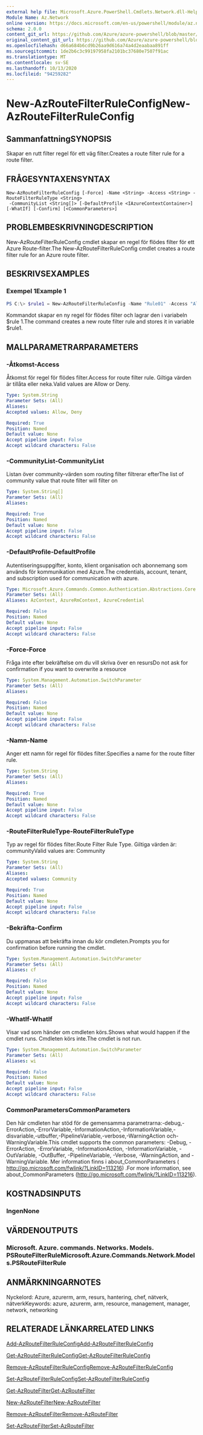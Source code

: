 ```yaml
---
external help file: Microsoft.Azure.PowerShell.Cmdlets.Network.dll-Help.xml
Module Name: Az.Network
online version: https://docs.microsoft.com/en-us/powershell/module/az.network/new-azroutefilterruleconfig
schema: 2.0.0
content_git_url: https://github.com/Azure/azure-powershell/blob/master/src/Network/Network/help/New-AzRouteFilterRuleConfig.md
original_content_git_url: https://github.com/Azure/azure-powershell/blob/master/src/Network/Network/help/New-AzRouteFilterRuleConfig.md
ms.openlocfilehash: d66a684b6cd9b26aa9d616a74a4d2eaabaa891ff
ms.sourcegitcommit: 1de2b6c3c99197958fa2101bc37680e7507f91ac
ms.translationtype: MT
ms.contentlocale: sv-SE
ms.lasthandoff: 10/13/2020
ms.locfileid: "94259282"
---
```

# <span data-ttu-id="79f23-101">New-AzRouteFilterRuleConfig</span><span class="sxs-lookup"><span data-stu-id="79f23-101">New-AzRouteFilterRuleConfig</span></span>

## <span data-ttu-id="79f23-102">Sammanfattning</span><span class="sxs-lookup"><span data-stu-id="79f23-102">SYNOPSIS</span></span>
<span data-ttu-id="79f23-103">Skapar en rutt filter regel för ett väg filter.</span><span class="sxs-lookup"><span data-stu-id="79f23-103">Creates a route filter rule for a route filter.</span></span>

## <span data-ttu-id="79f23-104">FRÅGESYNTAXEN</span><span class="sxs-lookup"><span data-stu-id="79f23-104">SYNTAX</span></span>

```
New-AzRouteFilterRuleConfig [-Force] -Name <String> -Access <String> -RouteFilterRuleType <String>
 -CommunityList <String[]> [-DefaultProfile <IAzureContextContainer>] [-WhatIf] [-Confirm] [<CommonParameters>]
```

## <span data-ttu-id="79f23-105">PROBLEMBESKRIVNING</span><span class="sxs-lookup"><span data-stu-id="79f23-105">DESCRIPTION</span></span>
<span data-ttu-id="79f23-106">New-AzRouteFilterRuleConfig cmdlet skapar en regel för flödes filter för ett Azure Route-filter.</span><span class="sxs-lookup"><span data-stu-id="79f23-106">The New-AzRouteFilterRuleConfig cmdlet creates a route filter rule for an Azure route filter.</span></span>

## <span data-ttu-id="79f23-107">BESKRIVS</span><span class="sxs-lookup"><span data-stu-id="79f23-107">EXAMPLES</span></span>

### <span data-ttu-id="79f23-108">Exempel 1</span><span class="sxs-lookup"><span data-stu-id="79f23-108">Example 1</span></span>
```powershell
PS C:\> $rule1 = New-AzRouteFilterRuleConfig -Name "Rule01" -Access "Allow" -RouteFilterRuleType "Community" -CommunityList "12076:5040"
```

<span data-ttu-id="79f23-109">Kommandot skapar en ny regel för flödes filter och lagrar den i variabeln $rule 1.</span><span class="sxs-lookup"><span data-stu-id="79f23-109">The command creates a new route filter rule and stores it in variable $rule1.</span></span>

## <span data-ttu-id="79f23-110">MALLPARAMETRAR</span><span class="sxs-lookup"><span data-stu-id="79f23-110">PARAMETERS</span></span>

### <span data-ttu-id="79f23-111">-Åtkomst</span><span class="sxs-lookup"><span data-stu-id="79f23-111">-Access</span></span>
<span data-ttu-id="79f23-112">Åtkomst för regel för flödes filter.</span><span class="sxs-lookup"><span data-stu-id="79f23-112">Access for route filter rule.</span></span>
<span data-ttu-id="79f23-113">Giltiga värden är tillåta eller neka.</span><span class="sxs-lookup"><span data-stu-id="79f23-113">Valid values are Allow or Deny.</span></span>

```yaml
Type: System.String
Parameter Sets: (All)
Aliases:
Accepted values: Allow, Deny

Required: True
Position: Named
Default value: None
Accept pipeline input: False
Accept wildcard characters: False
```

### <span data-ttu-id="79f23-114">-CommunityList</span><span class="sxs-lookup"><span data-stu-id="79f23-114">-CommunityList</span></span>
<span data-ttu-id="79f23-115">Listan över community-värden som routing filter filtrerar efter</span><span class="sxs-lookup"><span data-stu-id="79f23-115">The list of community value that route filter will filter on</span></span>

```yaml
Type: System.String[]
Parameter Sets: (All)
Aliases:

Required: True
Position: Named
Default value: None
Accept pipeline input: False
Accept wildcard characters: False
```

### <span data-ttu-id="79f23-116">-DefaultProfile</span><span class="sxs-lookup"><span data-stu-id="79f23-116">-DefaultProfile</span></span>
<span data-ttu-id="79f23-117">Autentiseringsuppgifter, konto, klient organisation och abonnemang som används för kommunikation med Azure.</span><span class="sxs-lookup"><span data-stu-id="79f23-117">The credentials, account, tenant, and subscription used for communication with azure.</span></span>

```yaml
Type: Microsoft.Azure.Commands.Common.Authentication.Abstractions.Core.IAzureContextContainer
Parameter Sets: (All)
Aliases: AzContext, AzureRmContext, AzureCredential

Required: False
Position: Named
Default value: None
Accept pipeline input: False
Accept wildcard characters: False
```

### <span data-ttu-id="79f23-118">-Force</span><span class="sxs-lookup"><span data-stu-id="79f23-118">-Force</span></span>
<span data-ttu-id="79f23-119">Fråga inte efter bekräftelse om du vill skriva över en resurs</span><span class="sxs-lookup"><span data-stu-id="79f23-119">Do not ask for confirmation if you want to overwrite a resource</span></span>

```yaml
Type: System.Management.Automation.SwitchParameter
Parameter Sets: (All)
Aliases:

Required: False
Position: Named
Default value: None
Accept pipeline input: False
Accept wildcard characters: False
```

### <span data-ttu-id="79f23-120">-Namn</span><span class="sxs-lookup"><span data-stu-id="79f23-120">-Name</span></span>
<span data-ttu-id="79f23-121">Anger ett namn för regel för flödes filter.</span><span class="sxs-lookup"><span data-stu-id="79f23-121">Specifies a name for the route filter rule.</span></span>

```yaml
Type: System.String
Parameter Sets: (All)
Aliases:

Required: True
Position: Named
Default value: None
Accept pipeline input: False
Accept wildcard characters: False
```

### <span data-ttu-id="79f23-122">-RouteFilterRuleType</span><span class="sxs-lookup"><span data-stu-id="79f23-122">-RouteFilterRuleType</span></span>
<span data-ttu-id="79f23-123">Typ av regel för flödes filter.</span><span class="sxs-lookup"><span data-stu-id="79f23-123">Route Filter Rule Type.</span></span>
<span data-ttu-id="79f23-124">Giltiga värden är: community</span><span class="sxs-lookup"><span data-stu-id="79f23-124">Valid values are: Community</span></span>

```yaml
Type: System.String
Parameter Sets: (All)
Aliases:
Accepted values: Community

Required: True
Position: Named
Default value: None
Accept pipeline input: False
Accept wildcard characters: False
```

### <span data-ttu-id="79f23-125">-Bekräfta</span><span class="sxs-lookup"><span data-stu-id="79f23-125">-Confirm</span></span>
<span data-ttu-id="79f23-126">Du uppmanas att bekräfta innan du kör cmdleten.</span><span class="sxs-lookup"><span data-stu-id="79f23-126">Prompts you for confirmation before running the cmdlet.</span></span>

```yaml
Type: System.Management.Automation.SwitchParameter
Parameter Sets: (All)
Aliases: cf

Required: False
Position: Named
Default value: None
Accept pipeline input: False
Accept wildcard characters: False
```

### <span data-ttu-id="79f23-127">-WhatIf</span><span class="sxs-lookup"><span data-stu-id="79f23-127">-WhatIf</span></span>
<span data-ttu-id="79f23-128">Visar vad som händer om cmdleten körs.</span><span class="sxs-lookup"><span data-stu-id="79f23-128">Shows what would happen if the cmdlet runs.</span></span> <span data-ttu-id="79f23-129">Cmdleten körs inte.</span><span class="sxs-lookup"><span data-stu-id="79f23-129">The cmdlet is not run.</span></span>

```yaml
Type: System.Management.Automation.SwitchParameter
Parameter Sets: (All)
Aliases: wi

Required: False
Position: Named
Default value: None
Accept pipeline input: False
Accept wildcard characters: False
```

### <span data-ttu-id="79f23-130">CommonParameters</span><span class="sxs-lookup"><span data-stu-id="79f23-130">CommonParameters</span></span>
<span data-ttu-id="79f23-131">Den här cmdleten har stöd för de gemensamma parametrarna:-debug,-ErrorAction,-ErrorVariable,-InformationAction,-InformationVariable,-disvariable,-utbuffer,-PipelineVariable,-verbose,-WarningAction och-WarningVariable.</span><span class="sxs-lookup"><span data-stu-id="79f23-131">This cmdlet supports the common parameters: -Debug, -ErrorAction, -ErrorVariable, -InformationAction, -InformationVariable, -OutVariable, -OutBuffer, -PipelineVariable, -Verbose, -WarningAction, and -WarningVariable.</span></span> <span data-ttu-id="79f23-132">Mer information finns i about_CommonParameters ( http://go.microsoft.com/fwlink/?LinkID=113216) .</span><span class="sxs-lookup"><span data-stu-id="79f23-132">For more information, see about_CommonParameters (http://go.microsoft.com/fwlink/?LinkID=113216).</span></span>

## <span data-ttu-id="79f23-133">KOSTNADS</span><span class="sxs-lookup"><span data-stu-id="79f23-133">INPUTS</span></span>

### <span data-ttu-id="79f23-134">Ingen</span><span class="sxs-lookup"><span data-stu-id="79f23-134">None</span></span>

## <span data-ttu-id="79f23-135">VÄRDEN</span><span class="sxs-lookup"><span data-stu-id="79f23-135">OUTPUTS</span></span>

### <span data-ttu-id="79f23-136">Microsoft. Azure. commands. Networks. Models. PSRouteFilterRule</span><span class="sxs-lookup"><span data-stu-id="79f23-136">Microsoft.Azure.Commands.Network.Models.PSRouteFilterRule</span></span>

## <span data-ttu-id="79f23-137">ANMÄRKNINGAR</span><span class="sxs-lookup"><span data-stu-id="79f23-137">NOTES</span></span>
<span data-ttu-id="79f23-138">Nyckelord: Azure, azurerm, arm, resurs, hantering, chef, nätverk, nätverk</span><span class="sxs-lookup"><span data-stu-id="79f23-138">Keywords: azure, azurerm, arm, resource, management, manager, network, networking</span></span>

## <span data-ttu-id="79f23-139">RELATERADE LÄNKAR</span><span class="sxs-lookup"><span data-stu-id="79f23-139">RELATED LINKS</span></span>

[<span data-ttu-id="79f23-140">Add-AzRouteFilterRuleConfig</span><span class="sxs-lookup"><span data-stu-id="79f23-140">Add-AzRouteFilterRuleConfig</span></span>](./Add-AzRouteFilterRuleConfig.md)

[<span data-ttu-id="79f23-141">Get-AzRouteFilterRuleConfig</span><span class="sxs-lookup"><span data-stu-id="79f23-141">Get-AzRouteFilterRuleConfig</span></span>](./Get-AzRouteFilterRuleConfig.md)

[<span data-ttu-id="79f23-142">Remove-AzRouteFilterRuleConfig</span><span class="sxs-lookup"><span data-stu-id="79f23-142">Remove-AzRouteFilterRuleConfig</span></span>](./Remove-AzRouteFilterRuleConfig.md)

[<span data-ttu-id="79f23-143">Set-AzRouteFilterRuleConfig</span><span class="sxs-lookup"><span data-stu-id="79f23-143">Set-AzRouteFilterRuleConfig</span></span>](./Set-AzRouteFilterRuleConfig.md)

[<span data-ttu-id="79f23-144">Get-AzRouteFilter</span><span class="sxs-lookup"><span data-stu-id="79f23-144">Get-AzRouteFilter</span></span>](./Get-AzRouteFilter.md)

[<span data-ttu-id="79f23-145">New-AzRouteFilter</span><span class="sxs-lookup"><span data-stu-id="79f23-145">New-AzRouteFilter</span></span>](./New-AzRouteFilter.md)

[<span data-ttu-id="79f23-146">Remove-AzRouteFilter</span><span class="sxs-lookup"><span data-stu-id="79f23-146">Remove-AzRouteFilter</span></span>](./Remove-AzRouteFilter.md)

[<span data-ttu-id="79f23-147">Set-AzRouteFilter</span><span class="sxs-lookup"><span data-stu-id="79f23-147">Set-AzRouteFilter</span></span>](./Set-AzRouteFilter.md)
